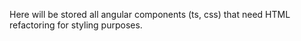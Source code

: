 Here will be stored all angular components (ts, css) that need HTML refactoring for styling purposes.
